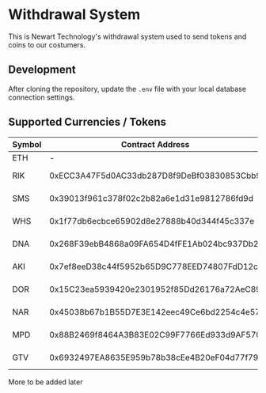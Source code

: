 # Withdrawal System

This is Newart Technology's withdrawal system used to send tokens and coins to our costumers.

## Development

After cloning the repository, update the `.env` file with your local database connection settings.

## Supported Currencies / Tokens

Symbol  | Contract Address | Platform
--------|------------------|-----------
ETH     | - | -
RIK     | 0xECC3A47F5d0AC33db287D8f9DeBf03830853Cbb9 | Ethereum ERC20
SMS     | 0x39013f961c378f02c2b82a6e1d31e9812786fd9d | Ethereum ERC20
WHS     | 0x1f77db6ecbce65902d8e27888b40d344f45c337e | Ethereum ERC20
DNA     | 0x268F39ebB4868a09FA654D4fFE1Ab024bc937Db2 | Ethereum ERC20
AKI     | 0x7ef8eeD38c44f5952b65D9C778EED74807FdD12c | Ethereum ERC20
DOR     | 0x15C23ea5939420e2301952f85Dd26176a72AeC89 | Ethereum ERC20
NAR     | 0x45038b67b1B55D7E3E142eec49Ce6bd2254c4e57 | Ethereum ERC20
MPD     | 0x88B2469f8464A3B83E02C99F7766Ed933d9AF570 | Ethereum ERC20
GTV     | 0x6932497EA8635E959b78b38cEe4B20eF04d77f79 | Ethereum ERC20


More to be added later
